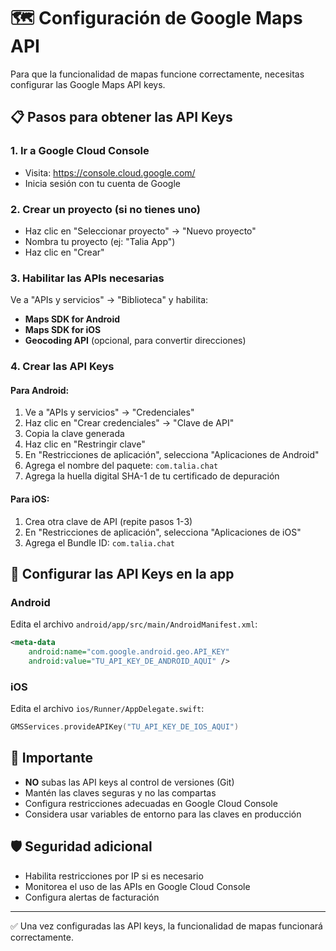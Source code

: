 # 🗺️ Configuración de Google Maps API

Para que la funcionalidad de mapas funcione correctamente, necesitas configurar las Google Maps API keys.

## 📋 Pasos para obtener las API Keys

### 1. Ir a Google Cloud Console
- Visita: https://console.cloud.google.com/
- Inicia sesión con tu cuenta de Google

### 2. Crear un proyecto (si no tienes uno)
- Haz clic en "Seleccionar proyecto" → "Nuevo proyecto"
- Nombra tu proyecto (ej: "Talia App")
- Haz clic en "Crear"

### 3. Habilitar las APIs necesarias
Ve a "APIs y servicios" → "Biblioteca" y habilita:
- **Maps SDK for Android** 
- **Maps SDK for iOS**
- **Geocoding API** (opcional, para convertir direcciones)

### 4. Crear las API Keys

#### Para Android:
1. Ve a "APIs y servicios" → "Credenciales"
2. Haz clic en "Crear credenciales" → "Clave de API"
3. Copia la clave generada
4. Haz clic en "Restringir clave"
5. En "Restricciones de aplicación", selecciona "Aplicaciones de Android"
6. Agrega el nombre del paquete: `com.talia.chat`
7. Agrega la huella digital SHA-1 de tu certificado de depuración

#### Para iOS:
1. Crea otra clave de API (repite pasos 1-3)
2. En "Restricciones de aplicación", selecciona "Aplicaciones de iOS"
3. Agrega el Bundle ID: `com.talia.chat`

## 🔧 Configurar las API Keys en la app

### Android
Edita el archivo `android/app/src/main/AndroidManifest.xml`:
```xml
<meta-data
    android:name="com.google.android.geo.API_KEY"
    android:value="TU_API_KEY_DE_ANDROID_AQUI" />
```

### iOS
Edita el archivo `ios/Runner/AppDelegate.swift`:
```swift
GMSServices.provideAPIKey("TU_API_KEY_DE_IOS_AQUI")
```

## 🚨 Importante
- **NO** subas las API keys al control de versiones (Git)
- Mantén las claves seguras y no las compartas
- Configura restricciones adecuadas en Google Cloud Console
- Considera usar variables de entorno para las claves en producción

## 🛡️ Seguridad adicional
- Habilita restricciones por IP si es necesario
- Monitorea el uso de las APIs en Google Cloud Console
- Configura alertas de facturación

---
✅ Una vez configuradas las API keys, la funcionalidad de mapas funcionará correctamente.
